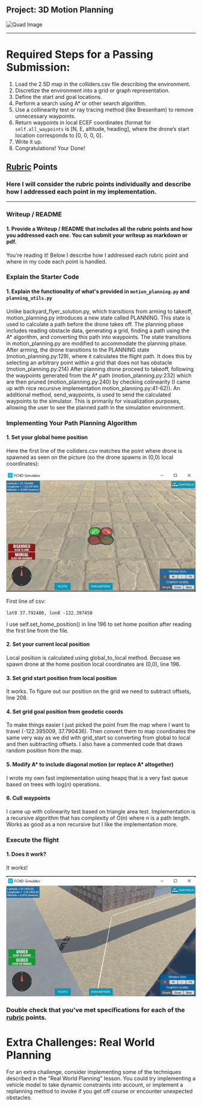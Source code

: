 ## Project: 3D Motion Planning
![Quad Image](./misc/enroute.png)

---


# Required Steps for a Passing Submission:
1. Load the 2.5D map in the colliders.csv file describing the environment.
2. Discretize the environment into a grid or graph representation.
3. Define the start and goal locations.
4. Perform a search using A* or other search algorithm.
5. Use a collinearity test or ray tracing method (like Bresenham) to remove unnecessary waypoints.
6. Return waypoints in local ECEF coordinates (format for `self.all_waypoints` is [N, E, altitude, heading], where the drone’s start location corresponds to [0, 0, 0, 0].
7. Write it up.
8. Congratulations!  Your Done!

## [Rubric](https://review.udacity.com/#!/rubrics/1534/view) Points
### Here I will consider the rubric points individually and describe how I addressed each point in my implementation.  

---
### Writeup / README

#### 1. Provide a Writeup / README that includes all the rubric points and how you addressed each one.  You can submit your writeup as markdown or pdf.  

You're reading it! Below I describe how I addressed each rubric point and where in my code each point is handled.

### Explain the Starter Code

#### 1. Explain the functionality of what's provided in `motion_planning.py` and `planning_utils.py`

Unlike backyard_flyer_solution.py, which transitions from arming to takeoff, motion_planning.py introduces a new state called PLANNING. This state is used to calculate a path before the drone takes off. The planning phase includes reading obstacle data, generating a grid, finding a path using the A* algorithm, and converting this path into waypoints.
The state transitions in motion_planning.py are modified to accommodate the planning phase. After arming, the drone transitions to the PLANNING state (motion_planning.py:129), where it calculates the flight path. It does this by selecting an arbitrary point within a grid that does not has obstacle (motion_planning.py:214) After planning drone proceed to takeoff, following the waypoints generated from the A* path (motion_planning.py:232) which are then pruned (motion_planning.py:240) by checking colinearity (I came up with nice recursive implementation motion_planning.py:41-62)).
An additional method, send_waypoints, is used to send the calculated waypoints to the simulator. This is primarily for visualization purposes, allowing the user to see the planned path in the simulation environment.

### Implementing Your Path Planning Algorithm

#### 1. Set your global home position
Here the first line of the colliders.csv matches the point where drone is spawned as seen on the picture (so the drone spawns in (0,0) local coordinates):

![Map of SF](./starter.png)

First line of csv:
```
lat0 37.792480, lon0 -122.397450
```

I use self.set_home_position() in line 196 to set home position after reading the first line from the file.

#### 2. Set your current local position
Local position is calculated using global_to_local method. Becuase we spawn drone at the home position local coordinates are (0,0), line 196.

#### 3. Set grid start position from local position
It works. To figure out our position on the grid we need to subtract offsets, line 208.

#### 4. Set grid goal position from geodetic coords
To make things easier I just picked the point from the map where I want to travel  (-122.395009, 37.790436). Then convert them to map coordinates the same very way as we did with grid_start so converting from global to local and then subtracting offsets.
I also have a commented code that draws random position from the map.

#### 5. Modify A* to include diagonal motion (or replace A* altogether)
I wrote my own fast implementation using heapq that is a very fast queue based on trees with log(n) operations.

#### 6. Cull waypoints 
I came up with colinearity test based on triangle area test. Implementation is a recursive algorithm that has complexity of O(n) where n is a path length. Works as good as a non recursive but I like the implementation more.

### Execute the flight
#### 1. Does it work?
It works!

![Map of SF](./flight.png)

### Double check that you've met specifications for each of the [rubric](https://review.udacity.com/#!/rubrics/1534/view) points.
  
# Extra Challenges: Real World Planning

For an extra challenge, consider implementing some of the techniques described in the "Real World Planning" lesson. You could try implementing a vehicle model to take dynamic constraints into account, or implement a replanning method to invoke if you get off course or encounter unexpected obstacles.


